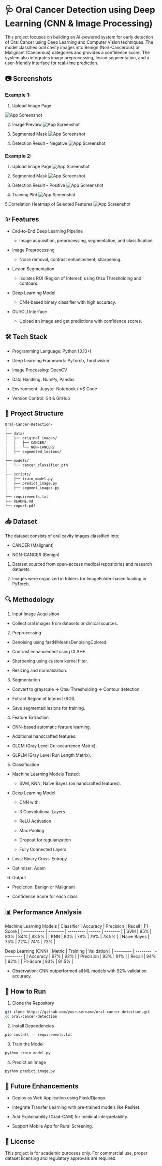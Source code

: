 
# 🩺 Oral Cancer Detection using Deep Learning (CNN & Image Processing)

This project focuses on building an AI-powered system for early detection of Oral Cancer using Deep Learning and Computer Vision techniques. The model classifies oral cavity images into Benign (Non-Cancerous) or Malignant (Cancerous) categories and provides a confidence score.
The system also integrates image preprocessing, lesion segmentation, and a user-friendly interface for real-time prediction.
## 📷 Screenshots

### Example 1:

1. Upload Image Page

![App Screenshot](https://raw.githubusercontent.com/Soujanya-R/Oral-Cancer-Detector/refs/heads/main/ima/Screenshot%202025-09-03%20202239.png)

2. Image Preview 
![App Screenshot](https://raw.githubusercontent.com/Soujanya-R/Oral-Cancer-Detector/refs/heads/main/ima/Screenshot%202025-09-03%20202123.png)

3. Segmented Mask
![App Screenshot](https://raw.githubusercontent.com/Soujanya-R/Oral-Cancer-Detector/refs/heads/main/ima/Screenshot%202025-09-03%20202116.png)

4. Detection Result – Negative
![App Screenshot](https://raw.githubusercontent.com/Soujanya-R/Oral-Cancer-Detector/refs/heads/main/ima/Screenshot%202025-09-03%20202254.png)

### Example 2:
1. Upload Image Page
![App Screenshot](https://raw.githubusercontent.com/Soujanya-R/Oral-Cancer-Detector/refs/heads/main/ima/Screenshot%202025-09-03%20202506.png)

2. Segmented Mask
![App Screenshot](https://raw.githubusercontent.com/Soujanya-R/Oral-Cancer-Detector/refs/heads/main/ima/Screenshot%202025-09-03%20202545.png)

3. Detection Result – Positive
![App Screenshot](https://raw.githubusercontent.com/Soujanya-R/Oral-Cancer-Detector/refs/heads/main/ima/Screenshot%202025-09-03%20202517.png)

4. Training Plot
![App Screenshot](https://raw.githubusercontent.com/Soujanya-R/Oral-Cancer-Detector/refs/heads/main/ima/Screenshot%202025-09-03%20202138.png)

5.Correlation Heatmap of Selected Features
![App Screenshot](https://raw.githubusercontent.com/Soujanya-R/Oral-Cancer-Detector/refs/heads/main/ima/Screenshot%202025-09-03%20202056.png)
## ✨ Features

- End-to-End Deep Learning Pipeline

  - Image acquisition, preprocessing, segmentation, and classification.

- Image Preprocessing

  - Noise removal, contrast enhancement, sharpening.

- Lesion Segmentation

  - Isolates ROI (Region of Interest) using Otsu Thresholding and contours.

- Deep Learning Model

  - CNN-based binary classifier with high accuracy.

- GUI/CLI Interface

   - Upload an image and get predictions with confidence scores.

##  🛠 Tech Stack



- Programming Language: Python (3.10+)

- Deep Learning Framework: PyTorch, Torchvision

- Image Processing: OpenCV

- Data Handling: NumPy, Pandas

- Environment: Jupyter Notebook / VS Code

- Version Control: Git & GitHub

## 📂 Project Structure

```bash
Oral-Cancer-Detection/
│
├── data/
│   ├── original_images/
│   │   ├── CANCER/
│   │   └── NON-CANCER/
│   ├── segmented_lesions/
│
├── models/
│   └── cancer_classifier.pth
│
├── scripts/
│   ├── train_model.py
│   ├── predict_image.py
│   ├── segment_images.py
│
├── requirements.txt
├── README.md
└── report.pdf
```


## 📥 Dataset


The dataset consists of oral cavity images classified into:

  - CANCER (Malignant)

  - NON-CANCER (Benign)

1. Dataset sourced from open-access medical repositories and research datasets.

2. Images were organized in folders for ImageFolder-based loading in PyTorch.
## 🔍 Methodology
1. Input Image Acquisition

  - Collect oral images from datasets or clinical sources.

2. Preprocessing

- Denoising using fastNlMeansDenoisingColored.

- Contrast enhancement using CLAHE.

- Sharpening using custom kernel filter.

- Resizing and normalization.

3. Segmentation

- Convert to grayscale → Otsu Thresholding → Contour detection.

- Extract Region of Interest (ROI).

- Save segmented lesions for training.

4. Feature Extraction

- CNN-based automatic feature learning.

- Additional handcrafted features:

- GLCM (Gray Level Co-occurrence Matrix).

- GLRLM (Gray Level Run Length Matrix).

5. Classification

- Machine Learning Models Tested:
  -  SVM, KNN, Naïve Bayes (on handcrafted features).

- Deep Learning Model:

  - CNN with:

  - 3 Convolutional Layers

  - ReLU Activation

  - Max Pooling

  - Dropout for regularization

  - Fully Connected Layers

- Loss: Binary Cross-Entropy

- Optimizer: Adam

6. Output

- Prediction: Benign or Malignant

- Confidence Score for each class.
## 📊 Performance Analysis
Machine Learning Models
| Classifier  | Accuracy | Precision | Recall | F1-Score |
| ----------- | -------- | --------- | ------ | -------- |
| SVM         | 85%      | 83%       | 84%    | 83.5%    |
| KNN         | 80%      | 78%       | 79%    | 78.5%    |
| Naive Bayes | 75%      | 72%       | 74%    | 73%      |

Deep Learning (CNN)
| Metric    | Training | Validation |
| --------- | -------- | ---------- |
| Accuracy  | 97%      | 92%        |
| Precision | 93%      | 91%        |
| Recall    | 94%      | 92%        |
| F1-Score  | 93%      | 91.5%      |

- Observation: CNN outperformed all ML models with 92% validation accuracy.

## 🚀 How to Run

1. Clone the Repository
``` bash 
git clone https://github.com/yourusername/oral-cancer-detection.git
cd oral-cancer-detection
```

2. Install Dependencies
```bash
pip install -r requirements.txt
```

3. Train the Model
```bash
python train_model.py
```

4. Predict an Image
```bash
python predict_image.py
```
## 📌 Future Enhancements

- Deploy as Web Application using Flask/Django.

- Integrate Transfer Learning with pre-trained models like ResNet.

- Add Explainability (Grad-CAM) for medical interpretability.

- Support Mobile App for Rural Screening.


## 📜 License

This project is for academic purposes only. For commercial use, proper dataset licensing and regulatory approvals are required.
